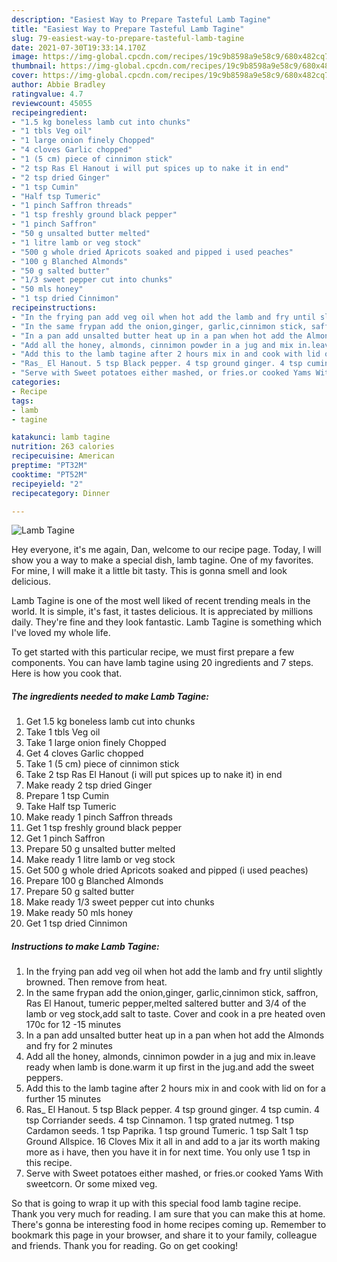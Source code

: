 ```yaml
---
description: "Easiest Way to Prepare Tasteful Lamb Tagine"
title: "Easiest Way to Prepare Tasteful Lamb Tagine"
slug: 79-easiest-way-to-prepare-tasteful-lamb-tagine
date: 2021-07-30T19:33:14.170Z
image: https://img-global.cpcdn.com/recipes/19c9b8598a9e58c9/680x482cq70/lamb-tagine-recipe-main-photo.jpg
thumbnail: https://img-global.cpcdn.com/recipes/19c9b8598a9e58c9/680x482cq70/lamb-tagine-recipe-main-photo.jpg
cover: https://img-global.cpcdn.com/recipes/19c9b8598a9e58c9/680x482cq70/lamb-tagine-recipe-main-photo.jpg
author: Abbie Bradley
ratingvalue: 4.7
reviewcount: 45055
recipeingredient:
- "1.5 kg boneless lamb cut into chunks"
- "1 tbls Veg oil"
- "1 large onion finely Chopped"
- "4 cloves Garlic chopped"
- "1 (5 cm) piece of cinnimon stick"
- "2 tsp Ras El Hanout i will put spices up to nake it in end"
- "2 tsp dried Ginger"
- "1 tsp Cumin"
- "Half tsp Tumeric"
- "1 pinch Saffron threads"
- "1 tsp freshly ground black pepper"
- "1 pinch Saffron"
- "50 g unsalted butter melted"
- "1 litre lamb or veg stock"
- "500 g whole dried Apricots soaked and pipped i used peaches"
- "100 g Blanched Almonds"
- "50 g salted butter"
- "1/3 sweet pepper cut into chunks"
- "50 mls honey"
- "1 tsp dried Cinnimon"
recipeinstructions:
- "In the frying pan add veg oil when hot add the lamb and fry until slightly browned. Then remove from heat."
- "In the same frypan add the onion,ginger, garlic,cinnimon stick, saffron, Ras El Hanout, tumeric pepper,melted saltered butter and 3/4 of the lamb or veg stock,add salt to taste. Cover and cook in a pre heated oven 170c for 12 -15 minutes"
- "In a pan add unsalted butter heat up in a pan when hot add the Almonds and fry for 2 minutes"
- "Add all the honey, almonds, cinnimon powder in a jug and mix in.leave ready when lamb is done.warm it up first in the jug.and add the sweet peppers."
- "Add this to the lamb tagine after 2 hours mix in and cook with lid on for a further 15 minutes"
- "Ras_ El Hanout. 5 tsp Black pepper. 4 tsp ground ginger. 4 tsp cumin. 4 tsp Corriander seeds. 4 tsp Cinnamon. 1 tsp grated nutmeg. 1 tsp Cardamon seeds. 1 tsp Paprika. 1 tsp ground Tumeric. 1 tsp Salt 1 tsp Ground Allspice. 16 Cloves Mix it all in and add to a jar its worth making more as i have, then you have it in for next time. You only use 1 tsp in this recipe."
- "Serve with Sweet potatoes either mashed, or fries.or cooked Yams With sweetcorn. Or some mixed veg."
categories:
- Recipe
tags:
- lamb
- tagine

katakunci: lamb tagine 
nutrition: 263 calories
recipecuisine: American
preptime: "PT32M"
cooktime: "PT52M"
recipeyield: "2"
recipecategory: Dinner

---
```



![Lamb Tagine](https://img-global.cpcdn.com/recipes/19c9b8598a9e58c9/680x482cq70/lamb-tagine-recipe-main-photo.jpg)

Hey everyone, it's me again, Dan, welcome to our recipe page. Today, I will show you a way to make a special dish, lamb tagine. One of my favorites. For mine, I will make it a little bit tasty. This is gonna smell and look delicious.

Lamb Tagine is one of the most well liked of recent trending meals in the world. It is simple, it's fast, it tastes delicious. It is appreciated by millions daily. They're fine and they look fantastic. Lamb Tagine is something which I've loved my whole life.




To get started with this particular recipe, we must first prepare a few components. You can have lamb tagine using 20 ingredients and 7 steps. Here is how you cook that.

<!--inarticleads1-->

##### The ingredients needed to make Lamb Tagine:

1. Get 1.5 kg boneless lamb cut into chunks
1. Take 1 tbls Veg oil
1. Take 1 large onion finely Chopped
1. Get 4 cloves Garlic chopped
1. Take 1 (5 cm) piece of cinnimon stick
1. Take 2 tsp Ras El Hanout (i will put spices up to nake it) in end
1. Make ready 2 tsp dried Ginger
1. Prepare 1 tsp Cumin
1. Take Half tsp Tumeric
1. Make ready 1 pinch Saffron threads
1. Get 1 tsp freshly ground black pepper
1. Get 1 pinch Saffron
1. Prepare 50 g unsalted butter melted
1. Make ready 1 litre lamb or veg stock
1. Get 500 g whole dried Apricots soaked and pipped (i used peaches)
1. Prepare 100 g Blanched Almonds
1. Prepare 50 g salted butter
1. Make ready 1/3 sweet pepper cut into chunks
1. Make ready 50 mls honey
1. Get 1 tsp dried Cinnimon




<!--inarticleads2-->

##### Instructions to make Lamb Tagine:

1. In the frying pan add veg oil when hot add the lamb and fry until slightly browned. Then remove from heat.
1. In the same frypan add the onion,ginger, garlic,cinnimon stick, saffron, Ras El Hanout, tumeric pepper,melted saltered butter and 3/4 of the lamb or veg stock,add salt to taste. Cover and cook in a pre heated oven 170c for 12 -15 minutes
1. In a pan add unsalted butter heat up in a pan when hot add the Almonds and fry for 2 minutes
1. Add all the honey, almonds, cinnimon powder in a jug and mix in.leave ready when lamb is done.warm it up first in the jug.and add the sweet peppers.
1. Add this to the lamb tagine after 2 hours mix in and cook with lid on for a further 15 minutes
1. Ras_ El Hanout. 5 tsp Black pepper. 4 tsp ground ginger. 4 tsp cumin. 4 tsp Corriander seeds. 4 tsp Cinnamon. 1 tsp grated nutmeg. 1 tsp Cardamon seeds. 1 tsp Paprika. 1 tsp ground Tumeric. 1 tsp Salt 1 tsp Ground Allspice. 16 Cloves Mix it all in and add to a jar its worth making more as i have, then you have it in for next time. You only use 1 tsp in this recipe.
1. Serve with Sweet potatoes either mashed, or fries.or cooked Yams With sweetcorn. Or some mixed veg.




So that is going to wrap it up with this special food lamb tagine recipe. Thank you very much for reading. I am sure that you can make this at home. There's gonna be interesting food in home recipes coming up. Remember to bookmark this page in your browser, and share it to your family, colleague and friends. Thank you for reading. Go on get cooking!
